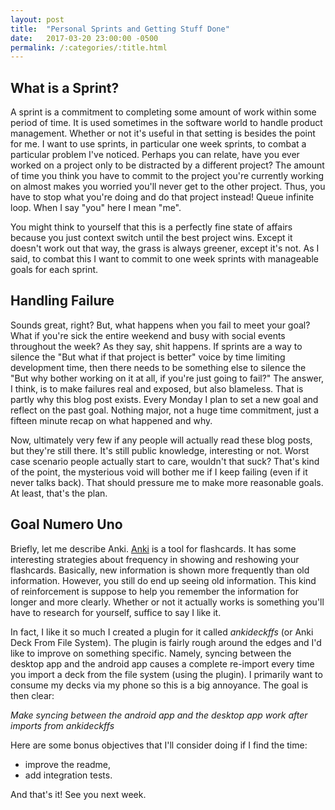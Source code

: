 ```yaml
---
layout: post
title:  "Personal Sprints and Getting Stuff Done"
date:   2017-03-20 23:00:00 -0500
permalink: /:categories/:title.html
---
```



## What is a Sprint?

A sprint is a commitment to completing some amount of work within some period of time.
It is used sometimes in the software world to handle product management.
Whether or not it's useful in that setting is besides the point for me.
I want to use sprints, in particular one week sprints, to combat a particular problem I've noticed.
Perhaps you can relate, have you ever worked on a project only to be distracted by a different project?
The amount of time you think you have to commit to the project you're currently working on almost makes you worried you'll never get to the other project.
Thus, you have to stop what you're doing and do that project instead!
Queue infinite loop.
When I say "you" here I mean "me".

You might think to yourself that this is a perfectly fine state of affairs because you just context switch until the best project wins.
Except it doesn't work out that way, the grass is always greener, except it's not.
As I said, to combat this I want to commit to one week sprints with manageable goals for each sprint.


## Handling Failure

Sounds great, right?
But, what happens when you fail to meet your goal?
What if you're sick the entire weekend and busy with social events throughout the week?
As they say, shit happens.
If sprints are a way to silence the "But what if that project is better" voice by time limiting development time, then there needs to be something else to silence the "But why bother working on it at all, if you're just going to fail?"
The answer, I think, is to make failures real and exposed, but also blameless.
That is partly why this blog post exists.
Every Monday I plan to set a new goal and reflect on the past goal.
Nothing major, not a huge time commitment, just a fifteen minute recap on what happened and why.

Now, ultimately very few if any people will actually read these blog posts, but they're still there.
It's still public knowledge, interesting or not.
Worst case scenario people actually start to care, wouldn't that suck?
That's kind of the point, the mysterious void will bother me if I keep failing (even if it never talks back).
That should pressure me to make more reasonable goals.
At least, that's the plan.

## Goal Numero Uno

Briefly, let me describe Anki.
[Anki](https://apps.ankiweb.net/) is a tool for flashcards.
It has some interesting strategies about frequency in showing and reshowing your flashcards.
Basically, new information is shown more frequently than old information.
However, you still do end up seeing old information.
This kind of reinforcement is suppose to help you remember the information for longer and more clearly.
Whether or not it actually works is something you'll have to research for yourself, suffice to say I like it.

In fact, I like it so much I created a plugin for it called _ankideckffs_ (or Anki Deck From File System).
The plugin is fairly rough around the edges and I'd like to improve on something specific.
Namely, syncing between the desktop app and the android app causes a complete re-import every time you import a deck from the file system (using the plugin).
I primarily want to consume my decks via my phone so this is a big annoyance.
The goal is then clear:

*Make syncing between the android app and the desktop app work after imports from _ankideckffs_*

Here are some bonus objectives that I'll consider doing if I find the time:
* improve the readme,
* add integration tests.

And that's it! See you next week.
